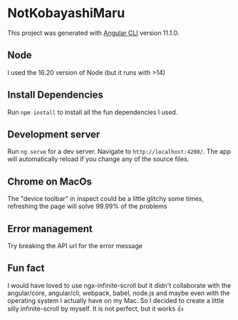 # NotKobayashiMaru

This project was generated with [Angular CLI](https://github.com/angular/angular-cli) version 11.1.0.

## Node

I used the 16.20 version of Node (but it runs with >14)

## Install Dependencies

Run `npm install` to install all the fun dependencies I used.

## Development server

Run `ng serve` for a dev server. Navigate to `http://localhost:4200/`. The app will automatically reload if you change any of the source files.

## Chrome on MacOs

The "device toolbar" in inspect could be a little glitchy some times, refreshing the page will solve 99.99% of the problems

## Error management

Try breaking the API url for the error message

## Fun fact

I would have loved to use ngx-infinite-scroll but it didn't collaborate with the angular/core, angular/cli, webpack, babel, node.js and maybe even with the operating system I actually have on my Mac. So I decided to create a little silly infinite-scroll by myself.
It is not perfect, but it works 👍

